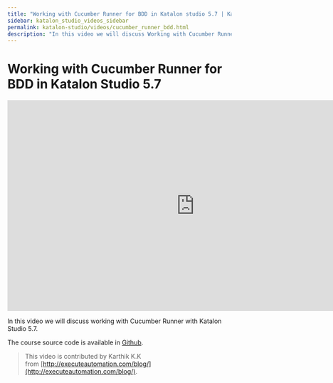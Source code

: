 ```yaml
---
title: "Working with Cucumber Runner for BDD in Katalon studio 5.7 | Katalon Studio"
sidebar: katalon_studio_videos_sidebar
permalink: katalon-studio/videos/cucumber_runner_bdd.html
description: "In this video we will discuss Working with Cucumber Runner with Katalon studio 5.7 The course source code is available..."
---
```

Working with Cucumber Runner for BDD in Katalon Studio 5.7
==========================================================

<iframe width="840" height="473" src="https://www.youtube.com/embed/YxQ7ebBDqDs?feature=oembed" frameborder="0" allow="autoplay; encrypted-media" allowfullscreen=""></iframe>

In this video we will discuss working with Cucumber Runner with Katalon Studio 5.7.

The course source code is available in [Github](https://github.com/executeautomation/KatalonCucumberBDD).

> This video is contributed by Karthik K.K from [http://executeautomation.com/blog/](http://executeautomation.com/blog/).